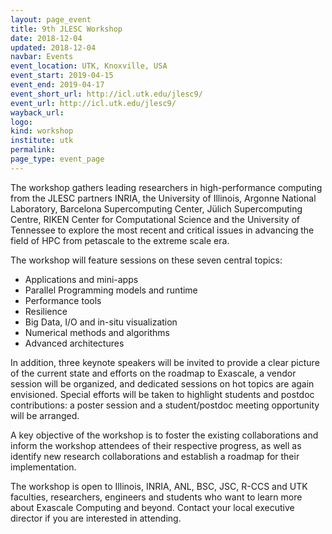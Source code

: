 ```yaml
---
layout: page_event
title: 9th JLESC Workshop
date: 2018-12-04
updated: 2018-12-04
navbar: Events
event_location: UTK, Knoxville, USA
event_start: 2019-04-15
event_end: 2019-04-17
event_short_url: http://icl.utk.edu/jlesc9/
event_url: http://icl.utk.edu/jlesc9/
wayback_url: 
logo: 
kind: workshop
institute: utk
permalink:
page_type: event_page
---
```


The workshop gathers leading researchers in high-performance computing from the JLESC partners INRIA,
the University of Illinois, Argonne National Laboratory, Barcelona Supercomputing Center,
Jülich Supercomputing Centre, RIKEN Center for Computational Science and the University of Tennessee
to explore the most recent and critical issues in advancing the field of HPC from petascale to the extreme scale era.

The workshop will feature sessions on these seven central topics:

  * Applications and mini-apps
  * Parallel Programming models and runtime 
  * Performance tools
  * Resilience
  * Big Data, I/O and in-situ visualization
  * Numerical methods and algorithms
  * Advanced architectures

In addition, three keynote speakers will be invited to provide a clear picture of the current state and efforts on the roadmap to Exascale, a vendor session will be organized, and dedicated sessions on hot topics are again envisioned. Special efforts will be taken to highlight students and postdoc contributions: a poster session and a student/postdoc meeting opportunity will be arranged.

A key objective of the workshop is to foster the existing collaborations and inform the workshop attendees of their respective progress, as well as identify new research collaborations and establish a roadmap
for their implementation.

The workshop is open to Illinois, INRIA, ANL, BSC, JSC, R-CCS and UTK faculties, researchers,
engineers and students who want to learn more about Exascale Computing and beyond. Contact your local executive director if you are interested in attending.
